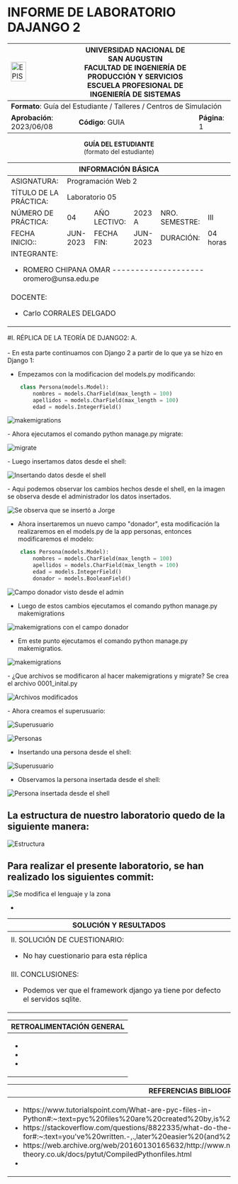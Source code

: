 # INFORME DE LABORATORIO DAJANGO 2
<div align="center">
<table>
    <theader>
        <tr>
            <td><img src="https://github.com/rescobedoq/pw2/blob/main/epis.png?raw=true" alt="EPIS" style="width:50%; height:auto"/></td>
            <th>
                <span style="font-weight:bold;">UNIVERSIDAD NACIONAL DE SAN AUGUSTIN</span><br />
                <span style="font-weight:bold;">FACULTAD DE INGENIERÍA DE PRODUCCIÓN Y SERVICIOS</span><br />
                <span style="font-weight:bold;">ESCUELA PROFESIONAL DE INGENIERÍA DE SISTEMAS</span>
            </th>
                  </tr>
    </theader>
    <tbody>
        <tr><td colspan="3"><span style="font-weight:bold;">Formato</span>: Guía del Estudiante / Talleres / Centros de Simulación</td></tr>
        <tr><td><span style="font-weight:bold;">Aprobación</span>:  2023/06/08</td><td><span style="font-weight:bold;">Código</span>: GUIA</td><td><span style="font-weight:bold;">Página</span>: 1</td></tr>
    </tbody>
</table>
</div>

<div align="center">
<span style="font-weight:bold;">GUÍA DEL ESTUDIANTE</span><br />
<span>(formato del estudiante)</span>
</div>


<table>
<theader>
<tr><th colspan="6">INFORMACIÓN BÁSICA</th></tr>
</theader>
<tbody>
<tr><td>ASIGNATURA:</td><td colspan="5">Programación Web 2</td></tr>
<tr><td>TÍTULO DE LA PRÁCTICA:</td><td colspan="5">Laboratorio 05</td></tr>
<tr>
<td>NÚMERO DE PRÁCTICA:</td><td>04</td><td>AÑO LECTIVO:</td><td>2023 A</td><td>NRO. SEMESTRE:</td><td>III</td>
</tr>
<tr>
<td>FECHA INICIO::</td><td>JUN-2023</td><td>FECHA FIN:</td><td>JUN-2023</td><td>DURACIÓN:</td><td>04 horas</td>
</tr>
<tr><td colspan="6">INTEGRANTE:
<ul>
<li>ROMERO CHIPANA OMAR -------------------- oromero@unsa.edu.pe</li>
</ul>
</td>
</<tr>
<tr><td colspan="6">DOCENTE:
<ul>
<li>Carlo CORRALES DELGADO</li>
</ul>
</td>
</<tr>
</tdbody>
</table>




<table>
<theader>
<tr><th colspan="6">SOLUCIÓN Y RESULTADOS</th></tr>
</theader>
<tbody>
</tr>
<tr><td colspan="6">
<tr>
#I. RÉPLICA DE LA TEORÍA DE DJANGO2:
A. <br><br>
-   En esta parte continuamos con Django 2 a partir de lo que ya se 
hizo en Django 1:

- Empezamos con la modificacion del models.py modificando:
    
```python
    class Persona(models.Model):
        nombres = models.CharField(max_length = 100)
        apellidos = models.CharField(max_length = 100)
        edad = models.IntegerField()
```

![makemigrations](imagenes_django2/makemigrations1.png)

</tr>
<tr>
-   Ahora ejecutamos el comando python manage.py migrate:

![migrate](imagenes_django2/migrate1.png)


</tr><tr>
-   Luego insertamos datos desde el shell:

![Insertando datos desde el shell](imagenes_django2/insertando_shell.png)

</tr><tr>
-   Aqui podemos observar los cambios hechos desde el shell, en la imagen se 
observa desde el administrador los datos insertados.

![Se observa que se insertó a Jorge](imagenes_django2/jorge_admin.png)
</tr><tr>

-   Ahora insertaremos un nuevo campo "donador", esta modificación la realizaremos
 en el models.py de la app personas, entonces modificaremos el modelo:

```python
    class Persona(models.Model):
        nombres = models.CharField(max_length = 100)
        apellidos = models.CharField(max_length = 100)
        edad = models.IntegerField()
        donador = models.BooleanField()
```

![Campo donador visto desde el admin](imagenes_django2/donador.png)
</tr><tr>

-   Luego de estos cambios ejecutamos el comando python manage.py makemigrations

![makemigrations con el campo donador](imagenes_django2/makemigrations2.png)
</tr><tr>


-   Em este punto ejecutamos el comando python manage.py makemigratios.

![makemigrations](imagenes/makemigrations_migrate.png)
</tr><tr>
-   ¿Que archivos se modificaron al hacer makemigrations y migrate?
    Se crea el archivo 0001_inital.py

![Archivos modificados](imagenes/makemigrations_migrate.png)

</tr><tr>
-   Ahora creamos el superusuario:

![Superusuario](imagenes/super_usuario.png)

![Personas](imagenes/Personas.png)

</tr><tr>

-   Insertando una persona desde el shell:

![Superusuario](imagenes/insertando_datos_desde_shell.png)

</tr><tr>


-   Observamos la persona insertada desde el shell:

![Persona insertada desde el shell](imagenes/Persona_insertada.png)

</tr><tr>

## La estructura de nuestro laboratorio quedo de la siguiente manera:<br>

![Estructura](imagenes/estructura.png)

</tr><tr>

## Para realizar el presente laboratorio, se han realizado los siguientes commit:<br>
</td><tr>

![Se modifica el lenguaje y la zona](imagenes/commits.png)

</tr><tr>

-  



<tr><td colspan="6">II. SOLUCIÓN DE CUESTIONARIO: <br>

-   No hay cuestionario para esta réplica 


</tr>
</tr>
<tr><td colspan="6">III. CONCLUSIONES:

-   Podemos ver que el framework django ya tiene por defecto el servidos sqlite. 
</tr>

</tdbody>
</table>


<table>
<theader>
<tr><th colspan="6">RETROALIMENTACIÓN GENERAL</th></tr>
</theader>
<tbody>
</tr>
<tr><td colspan="6">
<ul>
<li><a </a></li>
<li><a </a></li>
<li><a </a></li>
</ul>
</td>
</<tr>
</tdbody>
</table>


<table>
<theader>
<tr><th colspan="6">REFERENCIAS BIBLIOGRÁFICAS</th></tr>
</theader>
<tbody>
</tr>
<tr><td colspan="6">
<ul>
<li>https://www.tutorialspoint.com/What-are-pyc-files-in-Python#:~:text=pyc%20files%20are%20created%20by,is%20newer%20than%20the%20corresponding%20.</li>
<li>https://stackoverflow.com/questions/8822335/what-do-the-python-file-extensions-pyc-pyd-pyo-stand-for#:~:text=you've%20written.-,.,later%20easier%20(and%20faster).
</li>
<li>https://web.archive.org/web/20160130165632/http://www.network-theory.co.uk/docs/pytut/CompiledPythonfiles.html
</li>

<li></li>
</ul>
</td>
</<tr>
</tdbody>
</table>



